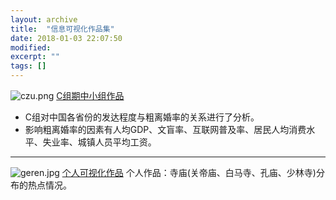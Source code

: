 ```yaml
---
layout: archive
title:  "信息可视化作品集"
date: 2018-01-03 22:07:50 
modified:
excerpt: ""
tags: []
---
```

![czu.png](https://s1.ax1x.com/2018/01/07/pZTmM4.png)
[C组期中小组作品](https://Baizui.github.io/infovis/tab)
- C组对中国各省份的发达程度与粗离婚率的关系进行了分析。
- 影响粗离婚率的因素有人均GDP、文盲率、互联网普及率、居民人均消费水平、失业率、城镇人员平均工资。
---
![geren.jpg](https://s1.ax1x.com/2018/01/07/pZTJzD.jpg)
[个人可视化作品](https://public.tableau.com/profile/.6101#!/vizhome/_18257/sheet4)
个人作品：寺庙(关帝庙、白马寺、孔庙、少林寺)分布的热点情况。
